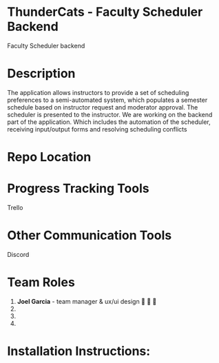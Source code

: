 # ThunderCats - Faculty Scheduler Backend
Faculty Scheduler backend

# Description
The application allows instructors to provide a set of scheduling preferences to 
a semi-automated system, which populates a semester schedule based on instructor 
request and moderator approval. The scheduler is presented to the instructor. 
We are working on the backend part of the application. Which includes the 
automation of the scheduler, receiving input/output forms and resolving scheduling 
conflicts

# Repo Location

# Progress Tracking Tools 
Trello

# Other Communication Tools
Discord

# Team Roles
1. **Joel Garcia** - team manager & ux/ui design :guitar: :wrench: :goat:
2.
3.
4.

# Installation Instructions: 
